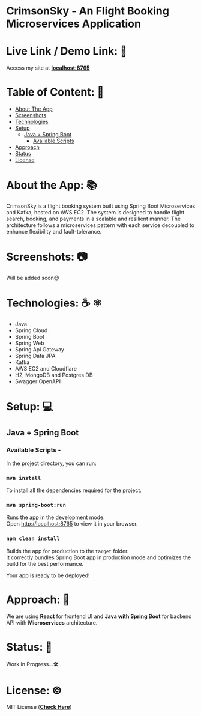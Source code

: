 # CrimsonSky - An Flight Booking Microservices Application

# Live Link / Demo Link: 🔗
Access my site at **[localhost:8765](http://localhost:8765)**

# Table of Content: 📑

- [About The App](#about-the-app-)
- [Screenshots](#screenshots-)
- [Technologies](#technologies-%EF%B8%8F--%EF%B8%8F)
- [Setup](#setup-)
  - [Java + Spring Boot](#java--spring-boot)
    - [Available Scripts](#available-scripts--)
- [Approach](#approach-)
- [Status](#status-)
- [License](#license-)

# About the App: 📚
CrimsonSky is a flight booking system built using Spring Boot Microservices and Kafka, hosted on AWS EC2. The system is designed to handle flight search, booking, and payments in a scalable and resilient manner. The architecture follows a microservices pattern with each service decoupled to enhance flexibility and fault-tolerance.

# Screenshots: 📷

Will be added soon😊

# Technologies: ☕️  ⚛️

- Java
- Spring Cloud
- Spring Boot
- Spring Web
- Spring Api Gateway
- Spring Data JPA
- Kafka
- AWS EC2 and Cloudflare
- H2, MongoDB and Postgres DB
- Swagger OpenAPI

# Setup: 💻

## Java + Spring Boot 

### Available Scripts - 

In the project directory, you can run:

### `mvn install`

To install all the dependencies required for the project.

### `mvn spring-boot:run`

Runs the app in the development mode.\
Open [http://localhost:8765](http://localhost:8765) to view it in your browser.


### `npm clean install`

Builds the app for production to the `target` folder.\
It correctly bundles Spring Boot app in production mode and optimizes the build for the best performance.

Your app is ready to be deployed!

# Approach: 🚶
We are using **React** for frontend UI and **Java with Spring Boot** for backend API with **Microservices** architecture.

# Status: 📶
Work in Progress...🛠️

# License: ©️
MIT License (**[Check Here](LICENSE)**)